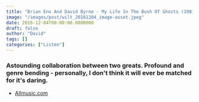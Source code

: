 ```yaml
---
title: "Brian Eno And David Byrne - My Life In The Bush Of Ghosts (1981)"
image: "/images/post/wilt_20161204_image-asset.jpeg"
date: 2016-12-04T00:00:00.0000000
draft: false
author: "David"
tags: []
categories: ["Listen"]
---
```

### Astounding collaboration between two greats. Profound and genre bending - personally, I don't think it will ever be matched for it's daring.

-  [Allmusic.com](http://www.allmusic.com/album/my-life-in-the-bush-of-ghosts-mw0000651183)